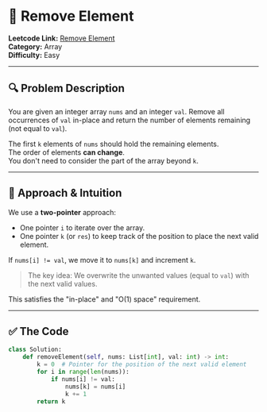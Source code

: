 # 🧹 Remove Element

**Leetcode Link:** [Remove Element](https://leetcode.com/problems/remove-element/)  
**Category:** Array  
**Difficulty:** Easy  

---

## 🔍 Problem Description

You are given an integer array `nums` and an integer `val`. Remove all occurrences of `val` in-place and return the number of elements remaining (not equal to `val`).

The first `k` elements of `nums` should hold the remaining elements.  
The order of elements **can change**.  
You don't need to consider the part of the array beyond `k`.

---

## 🧠 Approach & Intuition

We use a **two-pointer** approach:

- One pointer `i` to iterate over the array.
- One pointer `k` (or `res`) to keep track of the position to place the next valid element.

If `nums[i] != val`, we move it to `nums[k]` and increment `k`.

> The key idea: We overwrite the unwanted values (equal to `val`) with the next valid values.

This satisfies the "in-place" and "O(1) space" requirement.

---

## ✅ The Code

```python
class Solution:
    def removeElement(self, nums: List[int], val: int) -> int:
        k = 0  # Pointer for the position of the next valid element
        for i in range(len(nums)):
            if nums[i] != val:
                nums[k] = nums[i]
                k += 1
        return k
